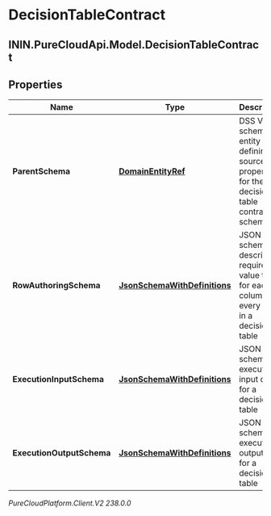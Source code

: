# DecisionTableContract

## ININ.PureCloudApi.Model.DecisionTableContract

## Properties

|Name | Type | Description | Notes|
|------------ | ------------- | ------------- | -------------|
| **ParentSchema** | [**DomainEntityRef**](DomainEntityRef) | DSS V1 schema entity defining source properties for the decision table contract schemas | [optional] |
| **RowAuthoringSchema** | [**JsonSchemaWithDefinitions**](JsonSchemaWithDefinitions) | JSON schema describing required value types for each column in every row in a decision table | [optional] |
| **ExecutionInputSchema** | [**JsonSchemaWithDefinitions**](JsonSchemaWithDefinitions) | JSON schema for execution input data for a decision table | [optional] |
| **ExecutionOutputSchema** | [**JsonSchemaWithDefinitions**](JsonSchemaWithDefinitions) | JSON schema for execution output data for a decision table | [optional] |



_PureCloudPlatform.Client.V2 238.0.0_
